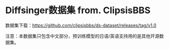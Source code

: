 # Diffsinger数据集 from. ClipsisBBS
数据集下载：https://github.com/clipsisbbs/ds-dataset/releases/tag/v1.0

注意：本数据集只包含中文部分，预训练模型的日语/英语支持用的是其他开源数据集。
